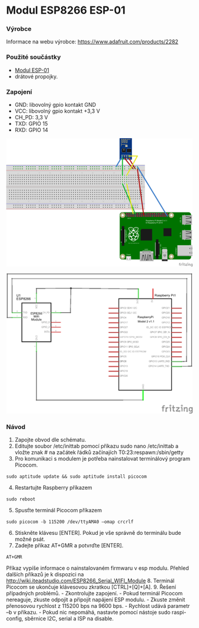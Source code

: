 # Modul ESP8266 ESP-01

### Výrobce
Informace na webu výrobce: https://www.adafruit.com/products/2282

### Použité součástky
- [Modul ESP-01](https://www.adafruit.com/products/2282)
- drátové propojky.

### Zapojení
- GND: libovolný gpio kontakt GND
- VCC: libovolný gpio kontakt +3,3 V
- CH_PD: 3,3 V
- TXD: GPIO 15
- RXD: GPIO 14

![Schema1](https://github.com/HellTech/NAG_IoE_2016/blob/master/30_HellTech_1602_1/01_ESP8266_ESP-01/01_deska.png)

![Schema2](https://github.com/HellTech/NAG_IoE_2016/blob/master/30_HellTech_1602_1/01_ESP8266_ESP-01/01_schem.png)


### Návod
1.	Zapojte obvod dle schématu.
2.	Editujte soubor /etc/inittab pomocí příkazu sudo nano /etc/inittab a vložte znak # na začátek řádků začínajích T0:23:respawn:/sbin/getty
3.	Pro komunikaci s modulem je potřeba nainstalovat terminálový program Picocom.

   ```
sudo aptitude update && sudo aptitude install picocom
   ```
4.  Restartujte Raspberry příkazem 

   ```
   sudo reboot
   ```
5.	Spusťte terminál Picocom příkazem

   ```
   sudo picocom -b 115200 /dev/ttyAMA0 –omap crcrlf
   ```
6.	Stiskněte klávesu [ENTER]. Pokud je vše správně do terminálu bude možné psát.
7.	Zadejte příkaz AT+GMR a potvrďte [ENTER].

   ```
   AT+GMR
   ```
Příkaz vypíše informace o nainstalovaném firmwaru v esp modulu. Přehled dalších příkazů
 je k dispozici na http://wiki.iteadstudio.com/ESP8266_Serial_WIFI_Module
8.	Terminál Picocom se ukončuje klávesovou zkratkou [CTRL]+[Q]+[A].
9.	Řešení případných problémů.
    - Zkontrolujte zapojení.
    - Pokud terminál Picocom nereaguje, zkuste odpojit a připojit napájení ESP modulu.
    - Zkuste změnit přenosovou rychlost z 115200 bps na 9600 bps.
    - Rychlost udává parametr –b v příkazu.
    - Pokud nic nepomáhá, nastavte pomocí nástoje sudo raspi-config, sběrnice I2C, serial a ISP na disable.

